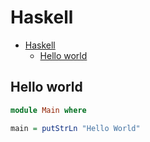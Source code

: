 # Haskell

<!--ts-->
* [Haskell](hasekll.md#haskell)
   * [Hello world](hasekll.md#hello-world)

<!-- Added by: runner, at: Fri Jul 16 08:09:18 UTC 2021 -->

<!--te-->

## Hello world
```haskell
module Main where

main = putStrLn "Hello World"
```
